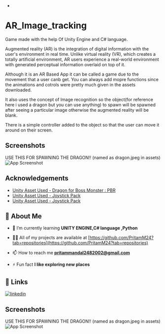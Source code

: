 +
# AR_Image_tracking

Game made with the help Of Unity Engine and C# language.

Augmented reality (AR) is the integration of digital information with the user's environment in real time. Unlike virtual reality (VR), which creates a totally artificial environment, AR users experience a real-world environment with generated perceptual information overlaid on top of it.

Although it is an AR Based App it can be called a game due to the movement that a user canb get.
You can always add mopre functions since the animations and cotrols were pretty much given in the assets downloaded.

It also uses the concept of Image recognition so the object(for reference here i used a dragon but you can use anything) to spawn will be spawned after seeing a particular image otherwise the augmented reality will be blank.

There is a simple controller added to the object so that the user can move it around on their screen.


## Screenshots
USE THIS FOR SPAWNING THE DRAGON!! (named as dragon.jpeg in assets)
![App Screenshot](https://www.google.com/search?sca_esv=557148347&sxsrf=AB5stBg6IMiXGZCbPjUf-OJxyB4HspQnaA:1692118380227&q=DRAGON&tbm=isch&source=lnms&sa=X&ved=2ahUKEwj5peKXkN-AAxWuyDgGHYJVCuUQ0pQJegQIDBAB&biw=1536&bih=758&dpr=1.25#imgrc=YzHJRl9ryMs81M)


## Acknowledgements

 - [Unity Asset Used - Dragon for Boss Monster : PBR](https://assetstore.unity.com/packages/3d/characters/creatures/dragon-for-boss-monster-pbr-78923)
 - [Unity Asset Used - Joystick Pack](https://assetstore.unity.com/packages/tools/input-management/joystick-pack-107631)
 - [Unity Asset Used - Joystick Pack](https://assetstore.unity.com/packages/tools/input-management/joystick-pack-107631)


## 🚀 About Me
- 🌱 I’m currently learning **UNITY ENGINE,C# language ,Python**

- 👨‍💻 All of my projects are available at [https://github.com/PritamM24?tab=repositories](https://github.com/PritamM24?tab=repositories)

- 📫 How to reach me **pritammandal2482002@gmail.com**

- ⚡ Fun fact **I like exploring new places**

## 🔗 Links

[![linkedin](https://img.shields.io/badge/linkedin-0A66C2?style=for-the-badge&logo=linkedin&logoColor=white)](https://www.linkedin.com/in/pritam-mandal-359718238/)



## Screenshots
USE THIS FOR SPAWNING THE DRAGON!! (named as dragon.jpeg in assets)
![App Screenshot](https://www.google.com/search?sca_esv=557148347&sxsrf=AB5stBg6IMiXGZCbPjUf-OJxyB4HspQnaA:1692118380227&q=DRAGON&tbm=isch&source=lnms&sa=X&ved=2ahUKEwj5peKXkN-AAxWuyDgGHYJVCuUQ0pQJegQIDBAB&biw=1536&bih=758&dpr=1.25#imgrc=YzHJRl9ryMs81M)

